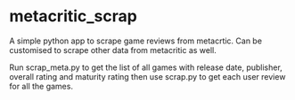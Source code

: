 # metacritic_scrap
A simple python app to scrape game reviews from metacrtic. Can be customised to scrape other data from metacritic as well.

Run scrap_meta.py to get the list of all games with release date, publisher, overall rating and maturity rating then use scrap.py to get each user review for all the games.
